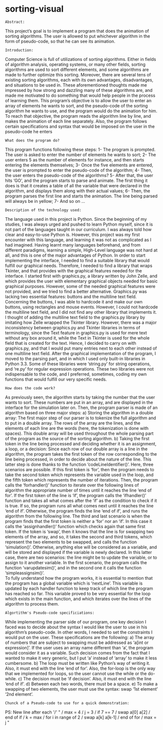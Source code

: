 # sorting-visual

    Abstract:
This project’s goal is to implement a program that does the animation of sorting algorithms. The user is allowed to put whichever algorithm in the form of pseudo-code, so that he can see its animation.


    Introduction:
Computer Science is full of utilizations of sorting algorithms. Either in fields of algorithm analysis, operating systems, or many other fields, sorting algorithms are used to sort different elements, and some algorithms are made to further optimize this sorting. Moreover, there are several tens of existing sorting algorithms, each with its own advantages, disadvantages, and situations to be used in. These aforementioned thoughts made me impressed by how strong and dazzling many of these algorithms are, and made me motivated to do something that would help people in the process of learning them. 
This program’s objective is to allow the user to enter an array of elements he wants to sort, and the pseudo-code of the sorting algorithm he wants to use, and the program would do the animation for him. To reach that objective, the program reads the algorithm line by line, and makes the animation of each line separately. Also, the program follows certain specifications and syntax that would be imposed on the user in the pseudo-code he enters


    What does the program do?
This program functions following these steps: 
  1- The program is prompted. The user is asked to enter the number of elements he wants to sort; 
  2- The user enters 5 as the number of elements for instance, and then starts entering the elements themselves; 
  3- Once the five elements are entered, the user is prompted to enter the pseudo-code of the algorithm; 
  4- Then, the user enters the pseudo-code of the algorithms? 
  5- After that, the user hits ‘GO’, and the program starts to parse and animate. The first thing it does is that it creates a table of all the variable that were declared in the algorithm, and displays them along with their actual values; 
  6- Then, the program parses the first line and starts the animation. The line being parsed will always be in yellow; 
  7- And so on ...
  

    Description of the technology used:
The language used in this project is Python. Since the beginning of my studies, I was always urged and pushed to learn Python myself, since it is not part of the languages taught in our curriculum. I was always told how clear and easy-to-use Python is. However, this project was my first encounter with this language, and learning it was not as complicated as I had imagined. Having learnt many languages beforehand, and from different paradigms, learning a simple, High-Level language was not hard at all, and this is one of the major advantages of Python.
In order to start implementing the interface, I needed to find a suitable library that would fulfill our graphical needs. Therefore, I needed to find a library that wraps Tkinter, and that provides with the graphical features needed for the interface. I started first with graphics.py, a library written by John Zelle, and which provides the user with elementary graphical objects needed for basic graphical purposes. However, some of the needed graphical features were not provided, and we tried to find a better alternative. Graphics.py was lacking two essential features: buttons and the multiline text field. Concerning the buttons, I was able to hardcode it and make our own buttons, using rectangles and mouse events. However, I could not hardcode the multiline text field, and I did not find any other library that implements it. I thought of adding the multiline text field to the graphics.py library by imitating how Zelle wrapped the Tkinter library. However, there was a major inconsistency between graphics.py and Tkinter libraries in terms of terminology, since the Text feature in graphics.py is used for mere text without any box around it, while the Text in Tkinter is used for the whole field that is created for the text. Hence, I decided to carry on with graphics.py, and that I would put many entries next to each other instead of one multiline text field. 
After the graphical implementation of the program, I moved to the parsing part, and in which I used only built-in libraries in Python 3.3. Some of these libraries were ‘string.py’ for string operations, and ‘re.py’ for regular expression operations. These two libraries were not indispensable to the code, and I preferred, sometimes, coding my own functions that would fulfill our very specific needs.


    How does the code work?
As previously seen, the algorithm starts by taking the number that the user wants to sort. These numbers are put in an array, and are displayed in the interface for the simulation later on. Then, the program parser is made of an algorithm based on three major steps:
  a)	Storing the algorithm in a double array:
  The first major step of our parser is to tokenize the full algorithm and to put in a double array. The rows of the array are the lines, and the elements of each line are the words (here, the tokenization is done with spaces). This double array will be used throughout the whole parsing part of the program as the source of the sorting algorithm.
  b)	Taking the first token in the line being processed and deciding whether it is an assignment, a loop, or a decision:
  Since each row of our double array is a line in the algorithm, the program takes the first token of the row corresponding to the line being processed, in order to decide about the nature of the line. This latter step is done thanks to the function ‘codeLineIdentifier()’. Here, three scenarios are possible. If this first token is ‘for’, then the program needs to take the second token which represents the variable used in the loop, and the fifth token which represents the number of iterations. Then, the program calls the ‘forhandler()’ function to iterate over the following lines of algorithm the appropriate number of times until it reaches the line ‘end of for’. If the first token of the line is ‘if’, the program calls the ‘ifhandler()’ function and takes all what comes after the ‘if’ as the condition to check if it is true. If so, the program runs all what comes next until it reaches the line ‘end of if’. Otherwise, the program finds the line ‘end of if’, and runs the algorithm from the following line. The third and last scenario is when the program finds that the first token is neither a ‘for’ nor an ‘if’. In this case it calls the ‘assignhandler()’ function which checks again that same first token. If the token is ‘swap’, then it knows that the line is for swapping two elements of the array, and so, it takes the second and third tokens, which represent the two elements to be swapped, and calls the function ‘simulation()’. Otherwise, anything else will be considered as a variable, and will be stored and displayed if the variable is newly declared. In this latter case, there are two scenarios: the line might be to update the variable, or to assign to it another variable. In the first scenario, the program calls the function ‘varupdatesim()’, and in the second one it calls the function ‘simpleassignsim()’.   
  To fully understand how the program works, it is essential to mention that the program has a global variable which is ‘nextLine’. This variable is updated by each handler function to keep track of which line the program has reached so far. This variable proved to be very essential for the loop which exists in the main function, and which iterates over the lines of the algorithm to process them. 


    Algortithm's Pseudo-code specificiations:
While implementing the parser side of our program, one key decision I faced was to decide about the syntax I would like the user to use in his algorithm’s pseudo-code. In other words, I needed to set the constraints I would put on the user. 
These specifications are the following:
  a)	The array of numbers that are subject to swapping must be addressed as ‘a[int or expression]’. If the user uses an array name different than ‘a’, the program would consider it as a variable. Such decision comes from the fact that I wanted to make it very generic, but I put ‘a’ instead of ‘array’ to make it less cumbersome.
  b)	The loop must be written like Python’s way of writing it. Also, it must end with the line ‘end of for’. Also, the for-loop is the only way that we implemented for loops, so the user cannot use the while or the do-while.
  c)	The decision must be ‘if decision’. Also, it must end with the line ‘end of if’.
  d)	Between each two words, there must be a space.
  e)	To make a swapping of two elements, the user must use the syntax: swap ‘1st element’ ‘2nd element’.
  

    Chunck of a Pseudo-code to use for a quick demonstration:
PS: New line after each '/'
"
/ max = 4
/ j = 3
/ if 7 == 7
/ swap a[0] a[2]
/ end of if
/ k = max
/ for i in range of 2
/ swap a[k] a[k-1]
/ end of for
/ max = j
"


